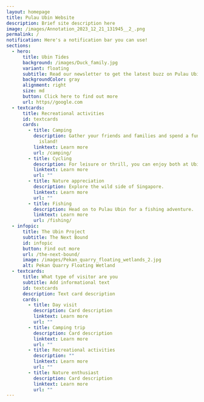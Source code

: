 ```yaml
---
layout: homepage
title: Pulau Ubin Website
description: Brief site description here
image: /images/Annotation_2023_12_21_131945__2_.png
permalink: /
notification: Here's a notification bar you can use!
sections:
  - hero:
      title: Ubin Tides
      background: /images/Duck_family.jpg
      variant: floating
      subtitle: Read our newsletter to get the latest buzz on Pulau Ubin!
      backgroundColor: gray
      alignment: right
      size: md
      button: Click here to find out more
      url: https//google.com
  - textcards:
      title: Recreational activities
      id: textcards
      cards:
        - title: Camping
          description: Gather your friends and families and spend a fun day or two at the
            island!
          linktext: Learn more
          url: /camping/
        - title: Cycling
          description: For leisure or thrill, you can enjoy both at Ubin.
          linktext: Learn more
          url: ""
        - title: Nature appreciation
          description: Explore the wild side of Singapore.
          linktext: Learn more
          url: ""
        - title: Fishing
          description: Head on to Pulau Ubin for a fishing adventure.
          linktext: Learn more
          url: /fishing/
  - infopic:
      title: The Ubin Project
      subtitle: The Next Bound
      id: infopic
      button: Find out more
      url: /the-next-bound/
      image: /images/Pekan_quarry_floating_wetlands_2.jpg
      alt: Pekan Quarry Floating Wetland
  - textcards:
      title: What type of visitor are you
      subtitle: Add informational text
      id: textcards
      description: Text card description
      cards:
        - title: Day visit
          description: Card description
          linktext: Learn more
          url: ""
        - title: Camping trip
          description: Card description
          linktext: Learn more
          url: ""
        - title: Recreational activities
          description: ""
          linktext: Learn more
          url: ""
        - title: Nature enthusiast
          description: Card description
          linktext: Learn more
          url: ""
---
```

